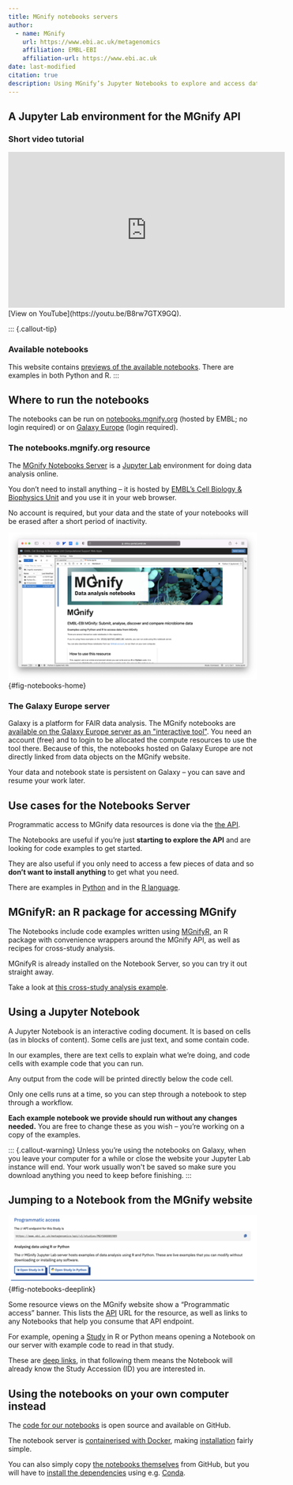 ```yaml
---
title: MGnify notebooks servers
author: 
  - name: MGnify
    url: https://www.ebi.ac.uk/metagenomics
    affiliation: EMBL-EBI
    affiliation-url: https://www.ebi.ac.uk
date: last-modified
citation: true
description: Using MGnify’s Jupyter Notebooks to explore and access data programatically
---
```


## A Jupyter Lab environment for the MGnify API

### Short video tutorial

<iframe width="560" height="315" src="https://www.youtube.com/embed/B8rw7GTX9GQ" title="YouTube video player" frameborder="0" allow="accelerometer; autoplay; clipboard-write; encrypted-media; gyroscope; picture-in-picture" allowfullscreen></iframe>[View on YouTube](https://youtu.be/B8rw7GTX9GQ).

::: {.callout-tip}
### Available notebooks
This website contains [previews of the available notebooks](../notebooks_list.qmd). There are examples in both Python and R.
:::

## Where to run the notebooks
The notebooks can be run on [notebooks.mgnify.org](http://notebooks.mgnify.org) (hosted by EMBL; no login required) or on [Galaxy Europe](https://usegalaxy.eu/root?tool_id=interactive_tool_mgnify_notebook) (login required).


### The notebooks.mgnify.org resource

The [MGnify Notebooks Server](https://shiny-portal.embl.de/shinyapps/app/06_mgnify-notebook-lab?jlpath=mgnify-examples/home.ipynb)
is a [Jupyter Lab](https://jupyter.org) environment for doing data analysis online.

You don’t need to install anything – it is hosted by [EMBL’s Cell Biology & Biophysics Unit](https://www.embl.org/research/units/cell-biology-biophysics/cbbcs/) and you use it in your web browser.

No account is required, but your data and the state of your notebooks will be erased after a short period of inactivity.

![The default "Home" notebook of the [MGnify Notebooks Server](https://shiny-portal.embl.de/shinyapps/app/06_mgnify-notebook-lab?jlpath=mgnify-examples/home.ipynb)](images/notebooks/notebooks-home.png){#fig-notebooks-home}

### The Galaxy Europe server
Galaxy is a platform for FAIR data analysis. 
The MGnify notebooks are [available on the Galaxy Europe server as an "interactive tool"](https://usegalaxy.eu/root?tool_id=interactive_tool_mgnify_notebook).
You need an account (free) and to login to be allocated the compute resources to use the tool there.
Because of this, the notebooks hosted on Galaxy Europe are not directly linked from data objects on the MGnify website.

Your data and notebook state is persistent on Galaxy – you can save and resume your work later.

## Use cases for the Notebooks Server

Programmatic access to MGnify data resources is done via the [the API](api.md).

The Notebooks are useful if you’re just **starting to explore the API** and are looking for code examples to get started.

They are also useful if you only need to access a few pieces of data and so **don’t want to install anything** to get what you need.

There are examples in [Python](https://shiny-portal.embl.de/shinyapps/app/06_mgnify-notebook-lab?jlpath=mgnify-examples/Python%20Examples) and in the [R language](https://shiny-portal.embl.de/shinyapps/app/06_mgnify-notebook-lab?jlpath=mgnify-examples/R%20Examples).

## MGnifyR: an R package for accessing MGnify

The Notebooks include code examples written using [MGnifyR](https://github.com/beadyallen/MGnifyR/),
an R package with convenience wrappers around the MGnify API, as well as recipes for cross-study analysis.

MGnifyR is already installed on the Notebook Server, so you can try it out straight away.

Take a look at [this cross-study analysis example](https://shiny-portal.embl.de/shinyapps/app/06_mgnify-notebook-lab?jlpath=mgnify-examples/R%20Examples/Cross-study%20analysis.ipynb).

## Using a Jupyter Notebook

A Jupyter Notebook is an interactive coding document.
It is based on cells (as in blocks of content).
Some cells are just text, and some contain code.

In our examples, there are text cells to explain what we’re doing, and code cells with example code that you can run.

Any output from the code will be printed directly below the code cell.

Only one cells runs at a time, so you can step through a notebook to step through a workflow.

**Each example notebook we provide should run without any changes needed.** You are free to change these as you wish – you’re working on a copy of the examples.

::: {.callout-warning}
Unless you’re using the notebooks on Galaxy, when you leave your computer for a while or close the website your Jupyter Lab instance will end. Your work usually won't be saved so make sure you download anything you need to keep before finishing.
:::

## Jumping to a Notebook from the MGnify website

![There are deep-links to some Notebooks from the [MGnify website](portal.md)](images/notebooks/website-programmatic-access-box.png){#fig-notebooks-deeplink}
    

Some resource views on the MGnify website show a “Programmatic access” banner.
This lists the [API](api.md) URL for the resource, as well as links to any Notebooks that help you consume that API endpoint.

For example, opening a [Study](glossary.md#study) in R or Python means opening a Notebook on our server with example code to read in that study.

These are [deep links](https://en.wikipedia.org/wiki/Deep_linking), in that following them means the Notebook will already know the Study Accession (ID) you are interested in.

## Using the notebooks on your own computer instead

The [code for our notebooks](https://github.com/ebi-Metagenomics/notebooks/) is open source and available on GitHub.

The notebook server is [containerised with Docker](https://www.docker.com/resources/what-container), making [installation](https://github.com/EBI-Metagenomics/notebooks#running-shinyproxy) fairly simple.

You can also simply copy [the notebooks themselves](https://github.com/EBI-Metagenomics/notebooks/tree/main/notebooks-src/notebooks) from GitHub, but you will have to [install the dependencies](https://github.com/EBI-Metagenomics/notebooks/tree/main/dependencies) using e.g. [Conda](https://docs.conda.io/en/latest/miniconda.html).
